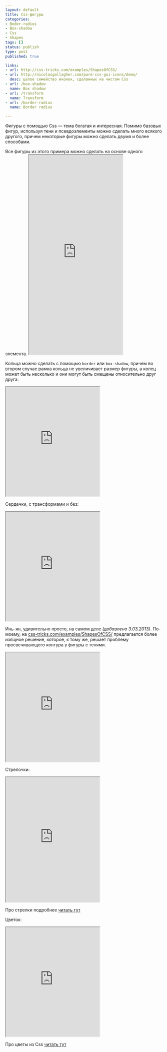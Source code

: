 ```yaml
---
layout: default
title: Css-фигуры
categories:
- Boder-radius
- Box-shadow
- Css
- Shapes
tags: []
status: publish
type: post
published: true

links:
- url: http://css-tricks.com/examples/ShapesOfCSS/
- url: http://nicolasgallagher.com/pure-css-gui-icons/demo/
  desc: целое семейство иконок, сделанных на чистом Css
- url: /box-shadow
  name: Box shadow
- url: /transform
  name: Transform
- url: /border-radius
  name: Border radius

---
```

Фигуры с помощью Css — тема богатая и интересная. Помимо базовых фигур, используя тени и псевдоэлементы можно сделать много всякого другого, причем некоторые фигуры можно сделать двумя и более способами.

<!--more-->Все фигуры из этого примера можно сделать на основе одного элемента.

<iframe class="jsbin" style="height: 640px" src="http://jsbin.com/AZuFAkO/5/embed?output"></iframe>

Кольца можно сделать с помощью <code>border</code> или <code>box-shadow</code>, причем во втором случае рамка кольца не увеличивает размер фигуры, а колец может быть несколько и они могут быть смещены относительно друг друга:

<iframe class="jsbin" style="height: 350px" src="http://jsbin.com/uSiWahO/2/embed?output,css"></iframe>

Сердечки, с трансформами и без:

<iframe class="jsbin" style="height: 350px" src="http://jsbin.com/AZuFAkO/1/embed?output,css"></iframe>

Инь-ян, удивительно просто, на самом деле <em>(добавлено 3.03.2013)</em>.
По-моему, на <a href="http://css-tricks.com/examples/ShapesOfCSS/">css-tricks.com/examples/ShapesOfCSS/</a> предлагается более изящное решение, которое, к тому же, решает проблему просвечивающего контура у фигуры с тенями.

<iframe class="jsbin" style="height: 350px" src="http://jsbin.com/oLeqAhI/1/embed?output,css"></iframe>

Стрелочки:

<iframe class="jsbin" style="height: 400px" src="http://jsbin.com/aKUZaB/5/embed?css,output"></iframe>

Про стрелки подробнее <a href="/strelki-s-pomoshh-yu-svojstva-border/">читать тут</a>

Цветок:

<iframe class="jsbin" style="height: 350px" src="http://jsbin.com/iKubuKi/3/embed?output,css"></iframe>

Про цветы из Css <a href="/css-figury-lepestok/">читать тут</a>
